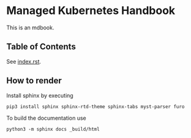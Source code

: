 # Managed Kubernetes Handbook

This is an mdbook.

## Table of Contents

See [index.rst](index.rst).

## How to render

Install sphinx by executing

```
pip3 install sphinx sphinx-rtd-theme sphinx-tabs myst-parser furo
```

To build the documentation use

```
python3 -m sphinx docs _build/html
```